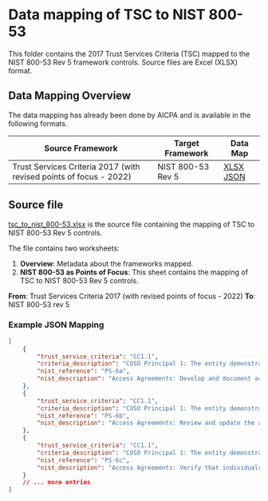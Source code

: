 # Data mapping of TSC to NIST 800-53

This folder contains the 2017 Trust Services Criteria (TSC) mapped to the NIST 800-53 Rev 5 framework controls. Source files are Excel (XLSX) format.

## Data Mapping Overview

The data mapping has already been done by AICPA and is available in the following formats.

| Source Framework                                                   | Target Framework  | Data Map                                                          |
| ------------------------------------------------------------------ | ----------------- | ----------------------------------------------------------------- |
| Trust Services Criteria 2017 (with revised points of focus - 2022) | NIST 800-53 Rev 5 | [XLSX](./tsc_to_nist_800-53.xlsx) [JSON](./tsc-to-nist80053.json) |

## Source file

[tsc_to_nist_800-53.xlsx](./tsc_to_nist_800-53.xlsx) is the source file containing the mapping of TSC to NIST 800-53 Rev 5 controls.

The file contains two worksheets:

1. **Overview**: Metadata about the frameworks mapped.
2. **NIST 800-53 as Points of Focus**: This sheet contains the mapping of TSC to NIST 800-53 Rev 5 controls.

**From**: Trust Services Criteria 2017 (with revised points of focus - 2022)
**To**: NIST 800-53 rev 5

### Example JSON Mapping

```json
[
	{
		"trust_service_criteria": "CC1.1",
		"criteria_description": "COSO Principal 1: The entity demonstrates a commitment to integrity and ethical values",
		"nist_reference": "PS-6a",
		"nist_description": "Access Agreements: Develop and document access agreements for organizational systems;"
	},
	{
		"trust_service_criteria": "CC1.1",
		"criteria_description": "COSO Principal 1: The entity demonstrates a commitment to integrity and ethical values",
		"nist_reference": "PS-6b",
		"nist_description": "Access Agreements: Review and update the access agreements [Assignment: organization-defined frequency]; and"
	},
	{
		"trust_service_criteria": "CC1.1",
		"criteria_description": "COSO Principal 1: The entity demonstrates a commitment to integrity and ethical values",
		"nist_reference": "PS-6c",
		"nist_description": "Access Agreements: Verify that individuals requiring access to organizational information and systems:"
	}
	// ... more entries
]
```
